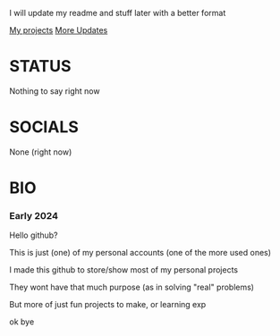 I will update my readme and stuff later with a better format

<a href="https://github.com/abdwiqb/abdwiqb/blob/main/PROJECTS.md">My projects</a>
<a href="https://github.com/abdwiqb/abdwiqb/blob/main/THOUGHTS.md">More Updates</a>

# STATUS
Nothing to say right now

# SOCIALS
None (right now)

# BIO

### Early 2024

Hello github?

This is just (one) of my personal accounts (one of the more used ones)

I made this github to store/show most of my personal projects

They wont have that much purpose (as in solving "real" problems)

But more of just fun projects to make, or learning exp

ok bye
